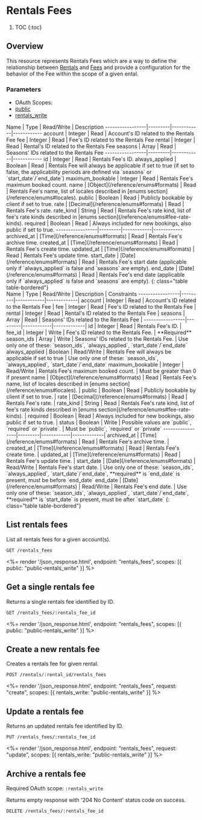 # Rentals Fees

1. TOC
{:toc}

## Overview

This resource represents Rentals Fees which are a way to define the relationship between [Rentals](/reference/endpoints/rentals/) and [Fees](/reference/endpoints/fees/) and provide a configuration for the behavior of the Fee within the scope of a given ental.

### Parameters
<ul class="nav nav-pills" role="tablist">
  <li class="disabled"><a>OAuth Scopes:</a></li>
  <li class="active"><a href="#public" role="tab" data-toggle="pill">public</a></li>
  <li><a href="#rentals_write" role="tab" data-toggle="pill">rentals_write</a></li>
</ul>
<div class="tab-content" markdown="1">
  <div class="tab-pane active" id="public" markdown="1">
Name             | Type    | Read/Write | Description
-----------------|---------|------------|------------
account          | Integer  | Read      | Account's ID related to the Rentals Fee
fee              | Integer  | Read      | Fee's ID related to the Rentals Fee
rental           | Integer  | Read      | Rental's ID related to the Rentals Fee
seasons          | Array    | Read      | Seasons' IDs related to the Rentals Fee
-----------------|---------|------------|------------
id               | Integer | Read       | Rentals Fee's ID.
always_applied   | Boolean | Read       | Rentals Fee will always be applicable if set to true (if set to false, the applicability periods are defined via `seasons` or `start_date`/`end_date`)
maximum_bookable | Integer | Read       | Rentals Fee's maximum booked count.
name             | [Object](/reference/enums#formats)   | Read       | Rentals Fee's name, list of locales described in [enums section](/reference/enums#locales).
public           | Boolean | Read       | Publicly bookable by client if set to true.
rate             | [Decimal](/reference/enums#formats)  | Read       | Rentals Fee's rate.
rate_kind        | String  | Read       | Rentals Fee's rate kind, list of fee's rate kinds described in [enums section](/reference/enums#fee-rate-kinds).
required         | Boolean | Read       | Always included for new bookings, also public if set to true.
-----------------|---------|------------|------------
archived_at      | [Time](/reference/enums#formats) | Read       | Rentals Fee's archive time.
created_at       | [Time](/reference/enums#formats) | Read       | Rentals Fee's create time.
updated_at       | [Time](/reference/enums#formats) | Read       | Rentals Fee's update time.
start_date       | [Date](/reference/enums#formats) | Read       | Rentals Fee's start date (applicable only if `always_applied` is false and `seasons` are empty).
end_date         | [Date](/reference/enums#formats) | Read       | Rentals Fee's end date (applicable only if `always_applied` is false and `seasons` are empty).
{: class="table table-bordered"}
  </div>
  <div class="tab-pane" id="rentals_write" markdown="1">
Name             | Type    | Read/Write | Description | Constraints
-----------------|---------|------------|-------------|
account          | Integer  | Read      | Account's ID related to the Rentals Fee |
fee              | Integer  | Read      | Fee's ID related to the Rentals Fee |
rental           | Integer  | Read      | Rental's ID related to the Rentals Fee |
seasons          | Array    | Read      | Seasons' IDs related to the Rentals Fee |
-----------------|---------|------------|-------------|
id               | Integer | Read       | Rentals Fee's ID. |
fee_id           | Integer | Write      | Fee's ID related to the Rentals Fee. | **Required**
season_ids       | Array   | Write      | Seasons' IDs related to the Rentals Fee. | Use only one of these: `season_ids`, `always_applied`, `start_date`/`end_date`
always_applied   | Boolean | Read/Write | Rentals Fee will always be applicable if set to true | Use only one of these: `season_ids`, `always_applied`, `start_date`/`end_date`
maximum_bookable | Integer | Read/Write | Rentals Fee's maximum booked count. | Must be greater than 0 if present
name             | [Object](/reference/enums#formats)   | Read       | Rentals Fee's name, list of locales described in [enums section](/reference/enums#locales). |
public           | Boolean | Read       | Publicly bookable by client if set to true. |
rate             | [Decimal](/reference/enums#formats)  | Read       | Rentals Fee's rate. |
rate_kind        | String  | Read       | Rentals Fee's rate kind, list of fee's rate kinds described in [enums section](/reference/enums#fee-rate-kinds). |
required         | Boolean | Read       | Always included for new bookings, also public if set to true. |
status           | Boolean | Write      | Possible values are `public`, `required` or `private`. | Must be `public`, `required` or `private`
-----------------|---------|------------|-------------|
archived_at      | [Time](/reference/enums#formats) | Read       | Rentals Fee's archive time. |
created_at       | [Time](/reference/enums#formats) | Read       | Rentals Fee's create time. |
updated_at       | [Time](/reference/enums#formats) | Read       | Rentals Fee's update time. |
start_date       | [Date](/reference/enums#formats) | Read/Write | Rentals Fee's start date. | Use only one of these: `season_ids`, `always_applied`, `start_date`/`end_date`, **required** is `end_date` is present, must be before `end_date`
end_date         | [Date](/reference/enums#formats) | Read/Write | Rentals Fee's end date. | Use only one of these: `season_ids`, `always_applied`, `start_date`/`end_date`, **required** is `start_date` is present, must be after `start_date`
{: class="table table-bordered"}
  </div>
</div>



## List rentals fees

List all rentals fees for a given account(s).

~~~
GET /rentals_fees
~~~

<%= render '/json_response.html', endpoint: "rentals_fees", scopes: [{ public: "public-rentals_write" }] %>

## Get a single rentals fee

Returns a single rentals fee identified by ID.

~~~
GET /rentals_fees/:rentals_fee_id
~~~

<%= render '/json_response.html', endpoint: "rentals_fees", scopes: [{ public: "public-rentals_write" }] %>

## Create a new rentals fee

Creates a rentals fee for given rental.

~~~
POST /rentals/:rental_id/rentals_fees
~~~

<%= render '/json_response.html', endpoint: "rentals_fees", request: "create",
  scopes: [{ rentals_write: "public-rentals_write" }] %>

## Update a rentals fee

Returns an updated rentals fee identified by ID.

~~~
PUT /rentals_fees/:rentals_fee_id
~~~

<%= render '/json_response.html', endpoint: "rentals_fees", request: "update",
  scopes: [{ rentals_write: "public-rentals_write" }] %>

## Archive a rentals fee

Required OAuth scope: `:rentals_write`

Returns empty response with '204 No Content' status code on success.

~~~~~~
DELETE /rentals_fees/:rentals_fee_id
~~~~~~
